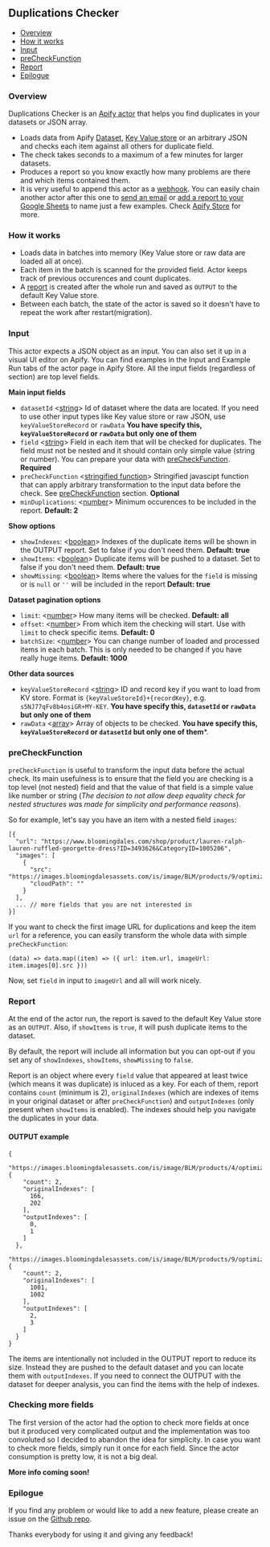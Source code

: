 ## Duplications Checker

- [Overview](#overview)
- [How it works](#how-it-works)
- [Input](#input)
- [preCheckFunction](#preCheckFunction)
- [Report](#report)
- [Epilogue](#epilogue)

<!-- - [Usage](#usage) -->

### Overview
Duplications Checker is an [Apify actor](https://apify.com/actors) that helps you find duplicates in your datasets or JSON array.

- Loads data from Apify [Dataset](https://apify.com/docs/storage#dataset), [Key Value store](https://apify.com/docs/storage#key-value-store) or an arbitrary JSON and checks each item against all others for duplicate field.
- The check takes seconds to a maximum of a few minutes for larger datasets.
- Produces a report so you know exactly how many problems are there and which items contained them.
- It is very useful to append this actor as a [webhook](https://apify.com/docs/webhooks). You can easily chain another actor after this one to [send an email](https://apify.com/apify/send-mail) or [add a report to your Google Sheets](https://apify.com/lukaskrivka/google-sheets) to name just a few examples. Check [Apify Store](https://apify.com/store) for more.

### How it works

- Loads data in batches into memory (Key Value store or raw data are loaded all at once).
- Each item in the batch is scanned for the provided field. Actor keeps track of previous occurences and count duplicates.
- A [report](#reports) is created after the whole run and saved as `OUTPUT` to the default Key Value store.
- Between each batch, the state of the actor is saved so it doesn't have to repeat the work after restart(migration).

<!--
### Usage
- For smaller datasets you can use 128 MB memory but if it fails with an 137 error code (out of memory), you will need to increase it. Add more memory for increased speed. Maximum effective memory is usually about 4 GB since the checker can use just one CPU core.
- If the report would be too big to be saved or opened, just run a few smaller runs of this actor using `limit` and `offset` parameters.

#### Compute units (CU) consumption examples (complex check & large items)
- 10,000 items - 0.005 CU (few seconds)
- 100,000 items - 0.05 (one minute, computation is instant but loading items take time)
- 1,000,000 items - 2 CU (requires up to 16 GB memory to hold data, better to split into smaller runs - this may get fixed in future version)
-->

### Input
This actor expects a JSON object as an input. You can also set it up in a visual UI editor on Apify. You can find examples in the Input and Example Run tabs of the actor page in Apify Store. All the input fields (regardless of section) are top level fields.

**Main input fields**

- `datasetId` <[string](https://developer.mozilla.org/en-US/docs/Web/JavaScript/Data_structures#String_type)> Id of dataset where the data are located. If you need to use other input types like Key value store or raw JSON, use `keyValueStoreRecord` or `rawData` **You have specify this, `keyValueStoreRecord` or `rawData` but only one of them**
- `field` <[string](https://developer.mozilla.org/en-US/docs/Web/JavaScript/Data_structures#String_type)> Field in each item that will be checked for duplicates. The field must not be nested and it should contain only simple value (string or number). You can prepare your data with [preCheckFunction](#preCheckFunction). **Required**
- `preCheckFunction` <[stringified function](https://developer.mozilla.org/en-US/docs/Web/JavaScript/Guide/Functions)> Stringified javascipt function that can apply arbitrary transformation to the input data before the check. See [preCheckFunction](#preCheckFunction) section. **Optional**
- `minDuplications`: <[number](https://developer.mozilla.org/en-US/docs/Web/JavaScript/Data_structures#Number_type)> Minimum occurences to be included in the report. **Default: 2**

**Show options**

- `showIndexes`: <[boolean](https://developer.mozilla.org/en-US/docs/Web/JavaScript/Data_structures#Number_type)> Indexes of the duplicate items will be shown in the OUTPUT report. Set to false if you don't need them. **Default: true**
- `showItems`: <[boolean](https://developer.mozilla.org/en-US/docs/Web/JavaScript/Data_structures#Number_type)> Duplicate items will be pushed to a dataset. Set to false if you don't need them. **Default: true**
- `showMissing`: <[boolean](https://developer.mozilla.org/en-US/docs/Web/JavaScript/Data_structures#Number_type)> Items where the values for the `field` is missing or is `null` or `''` will be included in the report **Default: true**

**Dataset pagination options**

- `limit`: <[number](https://developer.mozilla.org/en-US/docs/Web/JavaScript/Data_structures#Number_type)> How many items will be checked. **Default: all**
- `offset`: <[number](https://developer.mozilla.org/en-US/docs/Web/JavaScript/Data_structures#Number_type)> From which item the checking will start. Use with `limit` to check specific items. **Default: 0**
- `batchSize`: <[number](https://developer.mozilla.org/en-US/docs/Web/JavaScript/Data_structures#Number_type)> You can change number of loaded and processed items in each batch. This is only needed to be changed if you have really huge items. **Default: 1000**

**Other data sources**

- `keyValueStoreRecord` <[string](https://developer.mozilla.org/en-US/docs/Web/JavaScript/Data_structures#String_type)> ID and record key if you want to load from KV store. Format is `{keyValueStoreId}+{recordKey}`, e.g. `s5NJ77qFv8b4osiGR+MY-KEY`. **You have specify this, `datasetId` or `rawData` but only one of them**
- `rawData` <[array](https://developer.mozilla.org/en-US/docs/Web/JavaScript/Reference/Global_Objects/Array)> Array of objects to be checked. **You have specify this, `keyValueStoreRecord` or `datasetId` but only one of them***.

### preCheckFunction
`preCheckFunction` is useful to transform the input data before the actual check. Its main usefulness is to ensure that the field you are checking is a top level (not nested) field and that the value of that field is a simple value like number or string (*The decision to not allow deep equality check for nested structures was made for simplicity and performance reasons*).

So for example, let's say you have an item with a nested field `images`:
```
[{
  "url": "https://www.bloomingdales.com/shop/product/lauren-ralph-lauren-ruffled-georgette-dress?ID=3493626&CategoryID=1005206",
  "images": [
    {
      "src": "https://images.bloomingdalesassets.com/is/image/BLM/products/9/optimized/10317399_fpx.tif",
      "cloudPath": ""
    }
  ],
  ... // more fields that you are not interested in
}]
```

If you want to check the first image URL for duplications and keep the item `url` for a reference, you can easily transform the whole data with simple `preCheckFunction`:
```
(data) => data.map((item) => ({ url: item.url, imageUrl: item.images[0].src }))
```

Now, set `field` in input to `imageUrl` and all will work nicely.

### Report
At the end of the actor run, the report is saved to the default Key Value store as an `OUTPUT`. Also, if `showItems` is `true`, it will push duplicate items to the dataset.

By default, the report will include all information but you can opt-out if you set any of `showIndexes`, `showItems`, `showMissing` to `false`.

Report is an object where every `field` value that appeared at least twice (which means it was duplicate) is inluced as a key. For each of them, report contains `count` (minimum is 2), `originalIndexes` (which are indexes of items in your original dataset or after `preCheckFunction`) and `outputIndexes` (only present when `showItems` is enabled). The indexes should help you navigate the duplicates in your data.

#### OUTPUT example
```
{
  "https://images.bloomingdalesassets.com/is/image/BLM/products/4/optimized/9153524_fpx.tif": {
    "count": 2,
    "originalIndexes": [
      166,
      202
    ],
    "outputIndexes": [
      0,
      1
    ]
  },
  "https://images.bloomingdalesassets.com/is/image/BLM/products/9/optimized/9832349_fpx.tif": {
    "count": 2,
    "originalIndexes": [
      1001,
      1002
    ],
    "outputIndexes": [
      2,
      3
    ]
  }
}
```

The items are intentionally not included in the OUTPUT report to reduce its size. Instead they are pushed to the default dataset and you can locate them with `outputIndexes`. If you need to connect the OUTPUT with the dataset for deeper analysis, you can find the items with the help of indexes.

### Checking more fields
The first version of the actor had the option to check more fields at once but it produced very complicated output and the implementation was too convoluted so I decided to abandon the idea for simplicity. In case you want to check more fields, simply run it once for each field. Since the actor consumption is pretty low, it is not a big deal.

**More info coming soon!**

### Epilogue
If you find any problem or would like to add a new feature, please create an issue on the [Github repo](https://github.com/metalwarrior665/duplications-checker).

Thanks everybody for using it and giving any feedback!
